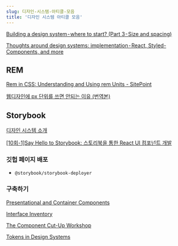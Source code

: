 ```yaml
---
slug: 디자인-시스템-아티클-모음
title: '디자인 시스템 아티클 모음'
---
```


[Building a design system - where to start? (Part 3 - Size and spacing)](https://uxdesign.cc/building-a-design-system-where-to-start-part-3-size-and-spacing-a6f6f623491a)

[Thoughts around design systems: implementation - React, Styled-Components, and more](https://uxdesign.cc/thoughts-around-design-systems-implementation-react-styled-components-etc-and-more-28ba823682f)

## REM

[Rem in CSS: Understanding and Using rem Units - SitePoint](https://www.sitepoint.com/understanding-and-using-rem-units-in-css/)

[웹디자인에 px 단위를 쓰면 안되는 이유 (번역본)](https://brunch.co.kr/@clay1987/170)

## Storybook

[디자인 시스템 소개](https://www.learnstorybook.com/design-systems-for-developers/react/ko/introduction/)

[[10회-1]Say Hello to Storybook: 스토리북을 통한 React UI 컴포넌트 개발](https://youtu.be/jc9xKzdkYDg)

### 깃헙 페이지 배포

- `@storybook/storybook-deployer`

### 구축하기

[Presentational and Container Components](https://medium.com/@dan_abramov/smart-and-dumb-components-7ca2f9a7c7d0)

[Interface Inventory](https://bradfrost.com/blog/post/interface-inventory/)

[The Component Cut-Up Workshop](https://medium.com/eightshapes-llc/the-component-cut-up-workshop-1378ae110517)

[Tokens in Design Systems](https://medium.com/eightshapes-llc/tokens-in-design-systems-25dd82d58421)
